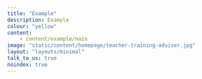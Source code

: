 ```yaml
---
title: "Example"
description: Example
colour: "yellow"
content:
    - content/example/main
image: "static/content/homepage/teacher-training-adviser.jpg"
layout: "layouts/minimal"
talk_to_us: true
noindex: true
---
```


